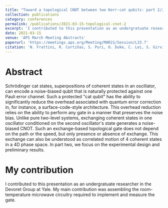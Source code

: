 ```yaml
---
title: "Toward a topological CNOT between two Kerr-cat qubits: part 2/2"
collection: publications
category: conferences
permalink: /publications/2021-03-15-topological-cnot-2
excerpt: 'I contributed to this presentation as an undergratuate researcher in the Devoret Group at Yale. My main contribution was assembling the room-temperature microwave circuitry required to implement and measure the gate.'
date: 2021-03-15
venue: 'APS March Meeting Abstracts'
paperurl: 'https://meetings.aps.org/Meeting/MAR21/Session/L33.7'
citation: 'N. Frattini, R. Cortiñas, S. Puri, O. Duke, C. Lei, S. Girvin, and M. Devoret, &quot;Toward a topological CNOT between two Kerr-cat qubits: part 2/2,&quot; <i>APS March Meeting Abstracts</i>, L33.007, 2021.'
---
```


# Abstract
Schrödinger cat states, superpositions of coherent states in an oscillator, can encode a noise-biased qubit that is naturally protected against one Pauli error channel. Such a protected "cat qubit" has the ability to significantly reduce the overhead associated with quantum error correction in, for instance, a surface-code-style architecture. This overhead reduction relies on the ability to perform any gate in a manner that preserves the noise bias. Unlike pure two-level systems, exchanging coherent states in one oscillator conditioned on the second oscillator's state generates a noise-biased CNOT. Such an exchange-based topological gate does not depend on the path or the speed, but only presence or absence of exchange. This exchange can also be understood as correlated motion of 4 coherent states in a 4D phase space. In part two, we focus on the experimental design and preliminary results.

# My contribution
I contributed to this presentation as an undergratuate researcher in the Devoret Group at Yale. My main contribution was assembling the room-temperature microwave circuitry required to implement and measure the gate.